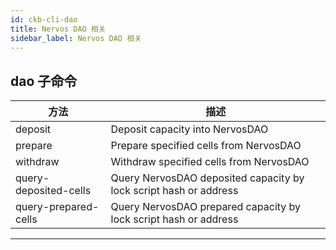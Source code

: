 ```yaml
---
id: ckb-cli-dao
title: Nervos DAO 相关
sidebar_label: Nervos DAO 相关
---
```


## dao 子命令

|方法|描述|
|---|---|
|deposit                  |Deposit capacity into NervosDAO|
|prepare                  |Prepare specified cells from NervosDAO|
|withdraw                 |Withdraw specified cells from NervosDAO|
|query-deposited-cells    |Query NervosDAO deposited capacity by lock script hash or address|
|query-prepared-cells     |Query NervosDAO prepared capacity by lock script hash or address|

---